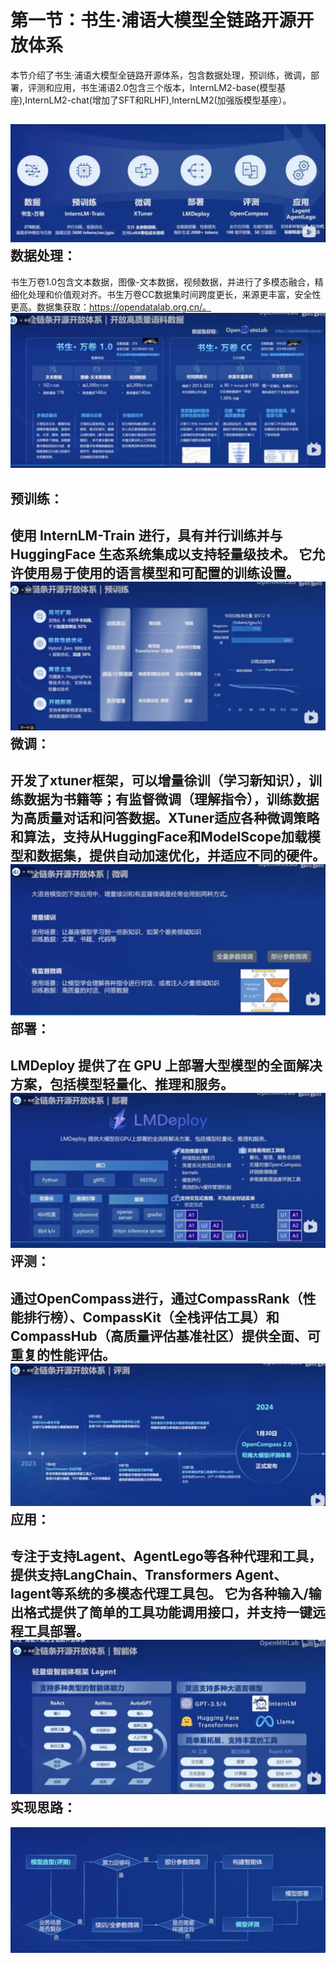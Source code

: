 第一节：书生·浦语大模型全链路开源开放体系
========
本节介绍了书生·浦语大模型全链路开源体系，包含数据处理，预训练，微调，部署，评测和应用，书生浦语2.0包含三个版本，InternLM2-base(模型基座),InternLM2-chat(增加了SFT和RLHF),InternLM2(加强版模型基座）。

![image text](https://github.com/abigcatcat/shusheng/blob/main/class1/%E5%BC%80%E6%BA%90%E4%BD%93%E7%B3%BB.png)                                                                                                                     
数据处理：
-----
书生万卷1.0包含文本数据，图像-文本数据，视频数据，并进行了多模态融合，精细化处理和价值观对齐。书生万卷CC数据集时间跨度更长，来源更丰富，安全性更高。数据集获取：https://opendatalab.org.cn/。     
![image text](https://github.com/abigcatcat/shusheng/blob/main/class1/%E6%95%B0%E6%8D%AE.png)  


预训练：
-----
使用 InternLM-Train 进行，具有并行训练并与 HuggingFace 生态系统集成以支持轻量级技术。 它允许使用易于使用的语言模型和可配置的训练设置。
![image text](https://github.com/abigcatcat/shusheng/blob/main/class1/%E9%A2%84%E8%AE%AD%E7%BB%83.png)  
微调：
-----
开发了xtuner框架，可以增量徐训（学习新知识），训练数据为书籍等；有监督微调（理解指令），训练数据为高质量对话和问答数据。XTuner适应各种微调策略和算法，支持从HuggingFace和ModelScope加载模型和数据集，提供自动加速优化，并适应不同的硬件。
![image text](https://github.com/abigcatcat/shusheng/blob/main/class1/%E5%BE%AE%E8%B0%83.png)  
部署：
------
LMDeploy 提供了在 GPU 上部署大型模型的全面解决方案，包括模型轻量化、推理和服务。
![image text](https://github.com/abigcatcat/shusheng/blob/main/class1/%E9%83%A8%E7%BD%B2.png)  
评测：
------
通过OpenCompass进行，通过CompassRank（性能排行榜）、CompassKit（全栈评估工具）和CompassHub（高质量评估基准社区）提供全面、可重复的性能评估。
![image text](https://github.com/abigcatcat/shusheng/blob/main/class1/%E8%AF%84%E6%B5%8B.png)  
应用：
------
专注于支持Lagent、AgentLego等各种代理和工具，提供支持LangChain、Transformers Agent、lagent等系统的多模态代理工具包。 它为各种输入/输出格式提供了简单的工具功能调用接口，并支持一键远程工具部署。
![image text](https://github.com/abigcatcat/shusheng/blob/main/class1/%E6%99%BA%E8%83%BD%E4%BD%93.png)  
实现思路：
------
![image text](https://github.com/abigcatcat/shusheng/blob/main/class1/%E5%85%B8%E5%9E%8B%E6%B5%81%E7%A8%8B.png) 
